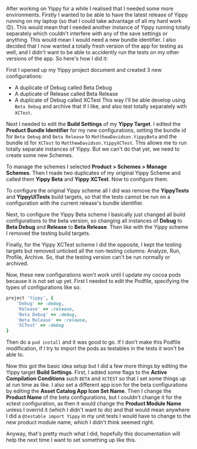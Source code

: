After working on Yippy for a while I realised that I needed some more environments. Firstly I wanted to be able to have the latest release of Yippy running on my laptop (so that I could take advantage of all my hard work 😊). This would mean that I needed another instance of Yippy running totally separately which couldn't interfere with any of the save settings or anything. This would mean I would need a new bundle identifier. I also decided that I now wanted a totally fresh version of the app for testing as well, and I didn't want to be able to accidently run the tests on my other versions of the app. So here's how I did it:

First I opened up my Yippy project document and created 3 new configurations:

- A duplicate of Debug called Beta Debug
- A duplicate of Release called Beta Release
- A duplicate of Debug called XCTest
This way I'll be able develop using `Beta Debug` and archive that if I like, and also test totally separately with `XCTest`.

Next I needed to edit the **Build Settings** of my **Yippy Target**. I edited the **Product Bundle Identifier** for my new configurations, setting the bundle id for `Beta Debug` and `Beta Release` to `MatthewDavidson.YippyBeta` and the bundle id for `XCTest` to `MatthewDavidson.YippyXCTest`. This allows me to run totally separate instances of Yippy. But we can't do that yet, we need to create some new Schemes.

To manage the schemes I selected **Product > Schemes > Manage Schemes**. Then I made two duplicates of my original Yippy Scheme and called them **Yippy Beta** and **Yippy XCTest**. Now to configure them.

To configure the original Yippy scheme all I did was remove the **YippyTests** and **YippyUITests** build targets, so that the tests cannot be run on a configuration with the current release's bundle identifier.

Next, to configure the Yippy Beta scheme I basically just changed all build configurations to the beta version, so changing all instances of **Debug** to **Beta Debug** and **Release** to **Beta Release**. Then like with the Yippy scheme I removed the testing build targets.

Finally, for the Yippy XCTest scheme I did the opposite, I kept the testing targets but removed unticked all the non-testing columns: Analyze, Run, Profile, Archive. So, that the testing version can't be run normally or archived.

Now, these new configurations won't work until I update my cocoa pods because it is not set up yet. First I needed to edit the Podfile, specifying the types of configurations like so:

```ruby
project 'Yippy', {
    'Debug' => :debug,
    'Release' => :release,
    'Beta Debug' => :debug,
    'Beta Release' => :release,
    'XCTest' => :debug
}
```

Then do a `pod install` and it was good to go. If I don't make this Podfile modification, if I try to import the pods as testables in the tests it won't be able to.

Now this got the basic idea setup but I did a few more things by editing the Yippy target **Build Settings**. First, I added some flags to the **Active Compilation Conditions** such `BETA` and `XCTEST` so that I set some things up at run time as like. I also set a different app icon for the beta configurations by editing the **Asset Catalog App Icon Set Name**. Then I change the **Product Name** of the beta configurations, but I couldn't change it for the xctest configuration, as then it would change the **Product Module Name** unless I overrid it (which I didn't want to do) and that would mean anywhere I did a `@testable import Yippy` in my unit tests I would have to change to the new product module name, which I didn't think seemed right.

Anyway, that's pretty much what I did, hopefully this documentation will help the next time I want to set something up like this.
